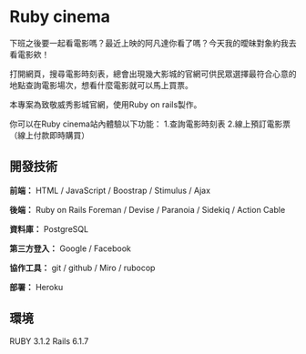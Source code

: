 # Ruby cinema
下班之後要一起看電影嗎？最近上映的阿凡達你看了嗎？今天我的曖昧對象約我去看電影欸！

打開網頁，搜尋電影時刻表，總會出現幾大影城的官網可供民眾選擇最符合心意的地點查詢電影場次，想看什麼電影就可以馬上買票。

本專案為致敬威秀影城官網，使用Ruby on rails製作。

你可以在Ruby cinema站內體驗以下功能：
1.查詢電影時刻表
2.線上預訂電影票（線上付款即時購買）


## 開發技術
**前端：**
HTML / JavaScript / Boostrap / Stimulus / Ajax

**後端：**
Ruby on Rails
Foreman / Devise / Paranoia / Sidekiq /  Action Cable

**資料庫：**
PostgreSQL 

**第三方登入：**
Google / Facebook

**協作工具：**
git / github / Miro / rubocop

**部署：**
Heroku

## 環境
RUBY 3.1.2
Rails 6.1.7